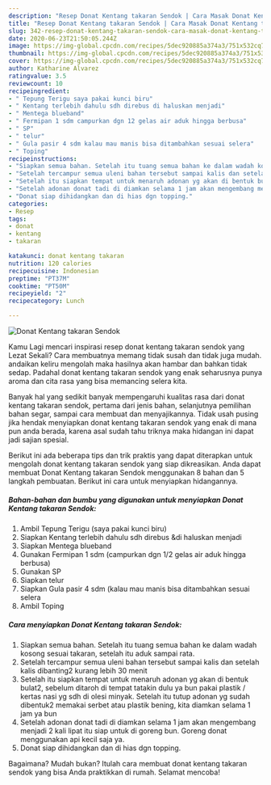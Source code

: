 ```yaml
---
description: "Resep Donat Kentang takaran Sendok | Cara Masak Donat Kentang takaran Sendok Yang Bikin Ngiler"
title: "Resep Donat Kentang takaran Sendok | Cara Masak Donat Kentang takaran Sendok Yang Bikin Ngiler"
slug: 342-resep-donat-kentang-takaran-sendok-cara-masak-donat-kentang-takaran-sendok-yang-bikin-ngiler
date: 2020-06-23T21:50:05.244Z
image: https://img-global.cpcdn.com/recipes/5dec920885a374a3/751x532cq70/donat-kentang-takaran-sendok-foto-resep-utama.jpg
thumbnail: https://img-global.cpcdn.com/recipes/5dec920885a374a3/751x532cq70/donat-kentang-takaran-sendok-foto-resep-utama.jpg
cover: https://img-global.cpcdn.com/recipes/5dec920885a374a3/751x532cq70/donat-kentang-takaran-sendok-foto-resep-utama.jpg
author: Katharine Alvarez
ratingvalue: 3.5
reviewcount: 10
recipeingredient:
- " Tepung Terigu saya pakai kunci biru"
- " Kentang terlebih dahulu sdh direbus di haluskan menjadi"
- " Mentega blueband"
- " Fermipan 1 sdm campurkan dgn 12 gelas air aduk hingga berbusa"
- " SP"
- " telur"
- " Gula pasir 4 sdm kalau mau manis bisa ditambahkan sesuai selera"
- " Toping"
recipeinstructions:
- "Siapkan semua bahan. Setelah itu tuang semua bahan ke dalam wadah kosong sesuai takaran, setelah itu aduk sampai rata."
- "Setelah tercampur semua uleni bahan tersebut sampai kalis dan setelah kalis dibanting2 kurang lebih 30 menit"
- "Setelah itu siapkan tempat untuk menaruh adonan yg akan di bentuk bulat2, sebelum ditaroh di tempat tatakin dulu ya bun pakai plastik / kertas nasi yg sdh di olesi minyak. Setelah itu tutup adonan yg sudah dibentuk2 memakai serbet atau plastik bening, kita diamkan selama 1 jam ya bun"
- "Setelah adonan donat tadi di diamkan selama 1 jam akan mengembang menjadi 2 kali lipat itu siap untuk di goreng bun. Goreng donat menggunakan api kecil saja ya."
- "Donat siap dihidangkan dan di hias dgn topping."
categories:
- Resep
tags:
- donat
- kentang
- takaran

katakunci: donat kentang takaran 
nutrition: 120 calories
recipecuisine: Indonesian
preptime: "PT37M"
cooktime: "PT50M"
recipeyield: "2"
recipecategory: Lunch

---
```



![Donat Kentang takaran Sendok](https://img-global.cpcdn.com/recipes/5dec920885a374a3/751x532cq70/donat-kentang-takaran-sendok-foto-resep-utama.jpg)

Kamu Lagi mencari inspirasi resep donat kentang takaran sendok yang Lezat Sekali? Cara membuatnya memang tidak susah dan tidak juga mudah. andaikan keliru mengolah maka hasilnya akan hambar dan bahkan tidak sedap. Padahal donat kentang takaran sendok yang enak seharusnya punya aroma dan cita rasa yang bisa memancing selera kita.

Banyak hal yang sedikit banyak mempengaruhi kualitas rasa dari donat kentang takaran sendok, pertama dari jenis bahan, selanjutnya pemilihan bahan segar, sampai cara membuat dan menyajikannya. Tidak usah pusing jika hendak menyiapkan donat kentang takaran sendok yang enak di mana pun anda berada, karena asal sudah tahu triknya maka hidangan ini dapat jadi sajian spesial.




Berikut ini ada beberapa tips dan trik praktis yang dapat diterapkan untuk mengolah donat kentang takaran sendok yang siap dikreasikan. Anda dapat membuat Donat Kentang takaran Sendok menggunakan 8 bahan dan 5 langkah pembuatan. Berikut ini cara untuk menyiapkan hidangannya.

<!--inarticleads1-->

##### Bahan-bahan dan bumbu yang digunakan untuk menyiapkan Donat Kentang takaran Sendok:

1. Ambil  Tepung Terigu (saya pakai kunci biru)
1. Siapkan  Kentang terlebih dahulu sdh direbus &amp;di haluskan menjadi
1. Siapkan  Mentega blueband
1. Gunakan  Fermipan 1 sdm (campurkan dgn 1/2 gelas air aduk hingga berbusa)
1. Gunakan  SP
1. Siapkan  telur
1. Siapkan  Gula pasir 4 sdm (kalau mau manis bisa ditambahkan sesuai selera
1. Ambil  Toping




<!--inarticleads2-->

##### Cara menyiapkan Donat Kentang takaran Sendok:

1. Siapkan semua bahan. Setelah itu tuang semua bahan ke dalam wadah kosong sesuai takaran, setelah itu aduk sampai rata.
1. Setelah tercampur semua uleni bahan tersebut sampai kalis dan setelah kalis dibanting2 kurang lebih 30 menit
1. Setelah itu siapkan tempat untuk menaruh adonan yg akan di bentuk bulat2, sebelum ditaroh di tempat tatakin dulu ya bun pakai plastik / kertas nasi yg sdh di olesi minyak. Setelah itu tutup adonan yg sudah dibentuk2 memakai serbet atau plastik bening, kita diamkan selama 1 jam ya bun
1. Setelah adonan donat tadi di diamkan selama 1 jam akan mengembang menjadi 2 kali lipat itu siap untuk di goreng bun. Goreng donat menggunakan api kecil saja ya.
1. Donat siap dihidangkan dan di hias dgn topping.




Bagaimana? Mudah bukan? Itulah cara membuat donat kentang takaran sendok yang bisa Anda praktikkan di rumah. Selamat mencoba!
